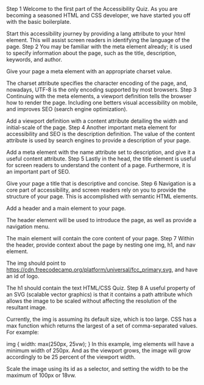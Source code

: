 Step 1
Welcome to the first part of the Accessibility Quiz. As you are becoming a seasoned HTML and CSS developer, we have started you off with the basic boilerplate.

Start this accessibility journey by providing a lang attribute to your html element. This will assist screen readers in identifying the language of the page.
Step 2
You may be familiar with the meta element already; it is used to specify information about the page, such as the title, description, keywords, and author.

Give your page a meta element with an appropriate charset value.

The charset attribute specifies the character encoding of the page, and, nowadays, UTF-8 is the only encoding supported by most browsers.
Step 3
Continuing with the meta elements, a viewport definition tells the browser how to render the page. Including one betters visual accessibility on mobile, and improves SEO (search engine optimization).

Add a viewport definition with a content attribute detailing the width and initial-scale of the page.
Step 4
Another important meta element for accessibility and SEO is the description definition. The value of the content attribute is used by search engines to provide a description of your page.

Add a meta element with the name attribute set to description, and give it a useful content attribute.
Step 5
Lastly in the head, the title element is useful for screen readers to understand the content of a page. Furthermore, it is an important part of SEO.

Give your page a title that is descriptive and concise.
Step 6
Navigation is a core part of accessibility, and screen readers rely on you to provide the structure of your page. This is accomplished with semantic HTML elements.

Add a header and a main element to your page.

The header element will be used to introduce the page, as well as provide a navigation menu.

The main element will contain the core content of your page.
Step 7
Within the header, provide context about the page by nesting one img, h1, and nav element.

The img should point to https://cdn.freecodecamp.org/platform/universal/fcc_primary.svg, and have an id of logo.

The h1 should contain the text HTML/CSS Quiz.
Step 8
A useful property of an SVG (scalable vector graphics) is that it contains a path attribute which allows the image to be scaled without affecting the resolution of the resultant image.

Currently, the img is assuming its default size, which is too large. CSS has a max function which returns the largest of a set of comma-separated values. For example:

img {
  width: max(250px, 25vw);
}
In this example, img elements will have a minimum width of 250px. And as the viewport grows, the image will grow accordingly to be 25 percent of the viewport width.

Scale the image using its id as a selector, and setting the width to be the maximum of 100px or 18vw.

